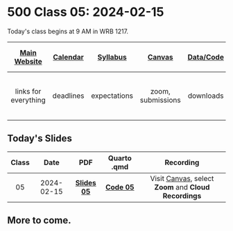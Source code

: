 # 500 Class 05: 2024-02-15

Today's class begins at 9 AM in WRB 1217.

[Main Website](https://thomaselove.github.io/500-2024/) | [Calendar](https://thomaselove.github.io/500-2024/calendar.html) | [Syllabus](https://thomaselove.github.io/500-syllabus-2024) | [Canvas](https://canvas.case.edu) | [Data/Code](https://github.com/THOMASELOVE/500-data) |  [Sources](https://github.com/THOMASELOVE/500-sources) | For help, email
:-----------: | :--------------: | :----------: | :---------: | :-------------: | :------: | :-----------: 
links for everything | deadlines | expectations | zoom, submissions | downloads | to read | `500-help` at `case` dot `edu`

## Today's Slides

Class | Date | PDF | Quarto .qmd | Recording
:---: | :--------: | :------: | :------: | :-------------:
05 | 2024-02-15 | **[Slides 05](https://github.com/THOMASELOVE/500-slides-2024/blob/main/500_slides05.pdf)** | **[Code 05](https://github.com/THOMASELOVE/500-slides-2024/blob/main/500_slides05.qmd)** | Visit [Canvas](https://canvas.case.edu/), select **Zoom** and **Cloud Recordings**

## More to come.

